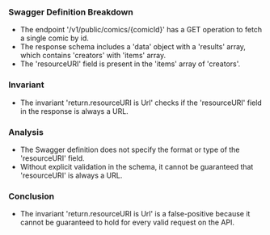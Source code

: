 ### Swagger Definition Breakdown
- The endpoint '/v1/public/comics/{comicId}' has a GET operation to fetch a single comic by id.
- The response schema includes a 'data' object with a 'results' array, which contains 'creators' with 'items' array.
- The 'resourceURI' field is present in the 'items' array of 'creators'.

### Invariant
- The invariant 'return.resourceURI is Url' checks if the 'resourceURI' field in the response is always a URL.

### Analysis
- The Swagger definition does not specify the format or type of the 'resourceURI' field.
- Without explicit validation in the schema, it cannot be guaranteed that 'resourceURI' is always a URL.

### Conclusion
- The invariant 'return.resourceURI is Url' is a false-positive because it cannot be guaranteed to hold for every valid request on the API.
